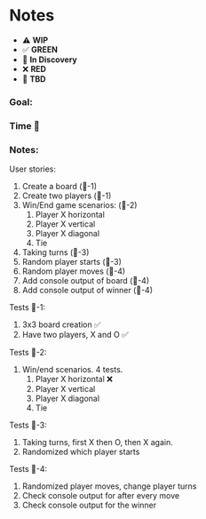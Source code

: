 # Notes

* ⚠️ **WIP**  
* ✅ **GREEN**  
* 🧠 **In Discovery**  
* ❌ **RED**  
* 📝 **TBD**  

### Goal: 
### Time 🍅
### Notes:

User stories: 
1. Create a board (🍅-1)
2. Create two players (🍅-1)
3. Win/End game scenarios: (🍅-2)
   1. Player X horizontal
   2. Player X vertical
   3. Player X diagonal
   4. Tie
4. Taking turns (🍅-3)
5. Random player starts (🍅-3)
6. Random player moves (🍅-4)
7. Add console output of board (🍅-4)
8. Add console output of winner (🍅-4)


Tests 🍅-1:
1. 3x3 board creation ✅
2. Have two players, X and O ✅

Tests 🍅-2: 
1. Win/end scenarios. 4 tests.
   1. Player X horizontal ❌
   2. Player X vertical
   3. Player X diagonal
   4. Tie

Tests 🍅-3:
1. Taking turns, first X then O, then X again.
2. Randomized which player starts

Tests 🍅-4:
1. Randomized player moves, change player turns
2. Check console output for after every move
3. Check console output for the winner